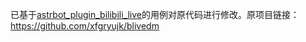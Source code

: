 已基于[astrbot_plugin_bilibili_live](https://github.com/Raven95676/astrbot_plugin_bilibili_live)的用例对原代码进行修改。原项目链接：https://github.com/xfgryujk/blivedm